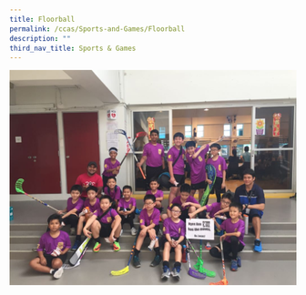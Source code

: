 ```yaml
---
title: Floorball
permalink: /ccas/Sports-and-Games/Floorball
description: ""
third_nav_title: Sports & Games
---
```

![](/images/Floorball.jpeg)
